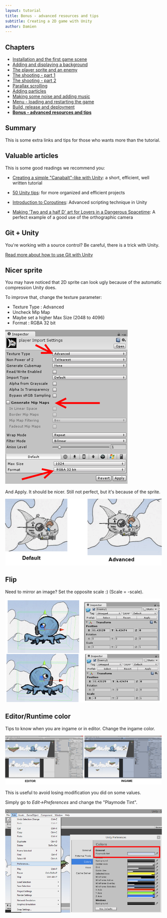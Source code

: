 ```yaml
---
layout: tutorial
title: Bonus - advanced resources and tips
subtitle: Creating a 2D game with Unity
author: Damien
---
```


## Chapters

- [Installation and the first game scene](../part1-install-and-scene)
- [Adding and displaying a background](../part2-background-and-camera)
- [The player sprite and an enemy](../part3-player-and-enemies)
- [The shooting - part 1](../part4-shooting-101)
- [The shooting - part 2](../part5-shooting-102)
- [Parallax scrolling](../part6-parallax-scrolling)
- [Adding particles](../part7-particles)
- [Making some noise and adding music](../part8-sounds)
- [Menu - loading and restarting the game](../part9-menus)
- [Build, release and deployment](../part10-deployment)
- **[Bonus - advanced resources and tips](../part11-bonus)**

## Summary

This is some extra links and tips for those who wants more than the tutorial.

## Valuable articles

This is some good readings we recommend you:

- [Creating a simple "Canabalt"-like with Unity](http://catlikecoding.com/unity/tutorials/runner/): a short, efficient, well written tutorial

- [50 Unity tips](http://devmag.org.za/2012/07/12/50-tips-for-working-with-unity-best-practices/): for more organized and efficient projects

- [Introduction to Coroutines](http://unitypatterns.com/introduction-to-coroutines/): Advanced scripting technique in Unity

- [Making 'Two and a half D' art for Lovers in a Dangerous Spacetime](http://www.gamasutra.com/blogs/MattHammill/20130206/186138/Making_Two_and_a_half_D_art_for_Lovers_in_a_Dangerous_Spacetime.php): A perfect example of a good use of the orthographic camera


## Git + Unity

You're working with a source control? Be careful, there is a trick with Unity.

[Read more about how to use Git with Unity](http://dmayance.com/git-and-unity-projects/)

## Nicer sprite

You may have noticed that 2D sprite can look ugly because of the automatic compression Unity does.

To improve that, change the texture parameter:

- Texture Type : Advanced
- Uncheck Mip Map
- Maybe set a higher Max Size (2048 to 4096)
- Format : RGBA 32 bit

[ ![texture settings][texture_settings]][texture_settings]

And Apply. It should be nicer. Still not perfect, but it's because of the sprite.

[ ![quality][quality_result]][quality_result]

## Flip

Need to mirror an image?
Set the opposite scale :) (Scale = -scale).

[ ![Flip][flip]][flip]

## Editor/Runtime color

Tips to know when you are ingame or in editor. Change the ingame color.

[ ![Ingame/Editor different colors][color]][color]

This is useful to avoid losing modification you did on some values.

Simply go to _Edit->Preferences_ and change the "Playmode Tint".

[ ![Playmode tint location][preferences_color]][preferences_color]






[texture_settings]: ./img/texture_settings.png

[quality_result]: ./img/quality_result.png

[flip]: ./img/flip.png

[color]: ./img/color.png

[preferences_color]: ./img/preferences_color.png

[camera_iso]: ./img/camera_iso.png
